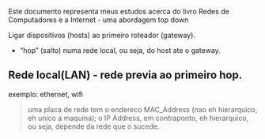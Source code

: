 Este documento representa meus estudos acerca do livro Redes de Computadores e a Internet - uma abordagem top down

Ligar dispositivos (hosts) ao primeiro roteador (gateway).
- “hop” (salto) numa rede local, ou seja, do host ate o gateway.


## Rede local(LAN) - rede previa ao primeiro hop.
exemplo: ethernet, wifi

> uma placa de rede tem o endereco MAC_Address (nao eh hierarquico, eh unico a maquina);
> o IP Address, em contraponto, eh hierarquico, ou seja, depende da rede que o sucede.

